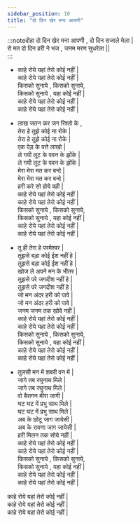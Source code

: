 ```yaml
---
sidebar_position: 10
title: "दो दिन खेर मना आपणी"
---
```


:::noteदोहा 
दो दिन खेर मना आपणी , दो दिन सजाले मेला | <br/>
रो मत दो दिन हरी ने भज , जनम मरण सुधरेला ||  
:::

- काहे रोये यहां तेरो कोई नहीं |<br/>
काहे रोये यहां तेरो कोई नहीं |<br/>
किसको सुनाये , किसको सुनाये,<br/>
किसको सुनाये , यहा कोई नहीं |<br/>
काहे रोये यहां तेरो कोई नहीं |<br/>
काहे रोये यहां तेरो कोई नहीं |

- लाख जतन कर जग रिश्तो के ,<br/>
तेरा हे तुझे कोई ना रोके |<br/>
तेरा हे तुझे कोई ना रोके |<br/>
एक पेड़ के पत्ते लाखो |<br/>
ले गयी लूट के पवन के झोंके |<br/>
ले गयी लूट के पवन के झोंके |<br/>
मेरा मेरा मत कर बन्दे |<br/>
मेरा मेरा मत कर बन्दे |<br/>
हरी करे सो होये वही |<br/>
काहे रोये यहां तेरो कोई नहीं |<br/>
काहे रोये यहां तेरो कोई नहीं |<br/>
किसको सुनाये , किसको सुनाये,<br/>
किसको सुनाये , यहा कोई नहीं |<br/>
काहे रोये यहां तेरो कोई नहीं |<br/>
काहे रोये यहां तेरो कोई नहीं |

- तू ही तेरा हे परमेश्वर |<br/>
तुझसे बड़ा कोई ईश नहीं हे |<br/>
तुझसे बड़ा कोई ईश नहीं हे |<br/>
खोज ले अपने मन के भीतर |<br/>
तुझसे परे जगदीश नहीं हे |<br/>
तुझसे परे जगदीश नहीं हे |<br/>
जो मन अंदर हरी को पावे |<br/>
जो मन अंदर हरी को पावे |<br/>
जनम जनम तक खोवे नहीं |<br/>
काहे रोये यहां तेरो कोई नहीं |<br/>
काहे रोये यहां तेरो कोई नहीं |<br/>
किसको सुनाये , किसको सुनाये,<br/>
किसको सुनाये , यहा कोई नहीं |<br/>
काहे रोये यहां तेरो कोई नहीं |<br/>
काहे रोये यहां तेरो कोई नहीं |<br/>

- तुलसी मन में शबरी वन में |<br/>
जागे तब रघुनाथ मिले |<br/>
जागे तब रघुनाथ मिले |<br/>
वो बैरागन मीरा जागी |<br/>
घट घट में प्रभु साथ मिले |<br/>
घट घट में प्रभु साथ मिले |<br/>
अब के छोटू जाग जायेसी |<br/>
अब के रावणा जाग जायेसी |<br/>
हरी मिलन तक सोये नहीं |<br/>
काहे रोये यहां तेरो कोई नहीं |<br/>
काहे रोये यहां तेरो कोई नहीं |<br/>
किसको सुनाये , किसको सुनाये,<br/>
किसको सुनाये , यहा कोई नहीं |<br/>
काहे रोये यहां तेरो कोई नहीं |<br/>
काहे रोये यहां तेरो कोई नहीं |<br/>

काहे रोये यहां तेरो कोई नहीं |<br/>
काहे रोये यहां तेरो कोई नहीं |<br/>
काहे रोये यहां तेरो कोई नहीं |
